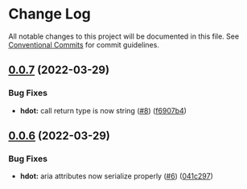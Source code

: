 # Change Log

All notable changes to this project will be documented in this file.
See [Conventional Commits](https://conventionalcommits.org) for commit guidelines.

## [0.0.7](https://github.com/willmartian/hdot/compare/hdot@0.0.6...hdot@0.0.7) (2022-03-29)

### Bug Fixes

- **hdot:** call return type is now string ([#8](https://github.com/willmartian/hdot/issues/8)) ([f6907b4](https://github.com/willmartian/hdot/commit/f6907b420bcc19f20cba4cd9959c6bf9e07cdad8))

## [0.0.6](https://github.com/willmartian/hdot/compare/hdot@0.0.5...hdot@0.0.6) (2022-03-29)

### Bug Fixes

- **hdot:** aria attributes now serialize properly ([#6](https://github.com/willmartian/hdot/issues/6)) ([041c297](https://github.com/willmartian/hdot/commit/041c297040bca6c505565a2c28ffef3187cb83a2))
